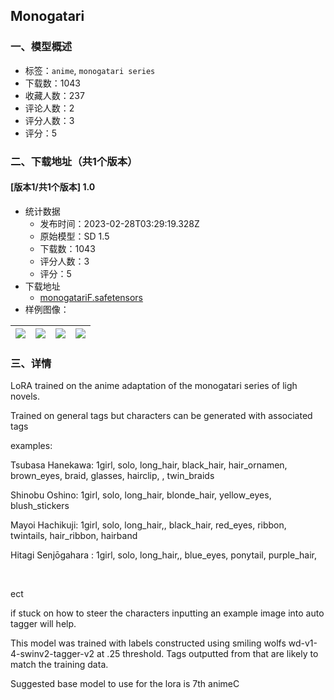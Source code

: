 ## Monogatari
### 一、模型概述

- 标签：`anime`, `monogatari series`
- 下载数：1043
- 收藏人数：237
- 评论人数：2
- 评分人数：3
- 评分：5

### 二、下载地址（共1个版本）

#### [版本1/共1个版本] 1.0

- 统计数据
  - 发布时间：2023-02-28T03:29:19.328Z
  - 原始模型：SD 1.5
  - 下载数：1043
  - 评分人数：3
  - 评分：5
- 下载地址
  - [monogatariF.safetensors](https://civitai.com/api/download/models/16465)
- 样例图像：

| <img src="https://image.civitai.com/xG1nkqKTMzGDvpLrqFT7WA/135aee1e-5220-4b2c-f341-be8437437900/width=450/166113.jpeg" /> | <img src="https://image.civitai.com/xG1nkqKTMzGDvpLrqFT7WA/b080a5ce-60c1-4418-ca80-e50e43aeec00/width=450/166118.jpeg" /> | <img src="https://image.civitai.com/xG1nkqKTMzGDvpLrqFT7WA/0b3922ca-8493-4ba0-d98f-0d519398b100/width=450/166117.jpeg" /> | <img src="https://image.civitai.com/xG1nkqKTMzGDvpLrqFT7WA/b679af8c-94f0-4d8c-9e33-64e392d75700/width=450/166116.jpeg" /> |
| ---- | ---- | ---- | ---- |


### 三、详情
<p>LoRA trained on the anime adaptation of the monogatari series of ligh novels. </p><p></p><p>Trained on general tags but characters can be generated with associated tags</p><p>examples:</p><p></p><p>Tsubasa Hanekawa: 1girl, solo, long_hair, black_hair, hair_ornamen, brown_eyes, braid, glasses, hairclip, , twin_braids</p><p>Shinobu Oshino: 1girl, solo, long_hair, blonde_hair, yellow_eyes, blush_stickers</p><p>Mayoi Hachikuji: 1girl, solo, long_hair,, black_hair, red_eyes, ribbon, twintails, hair_ribbon, hairband</p><p>Hitagi Senjōgahara : 1girl, solo, long_hair,, blue_eyes, ponytail, purple_hair,</p><p> </p><p>ect</p><p></p><p></p><p>if stuck on how to steer the characters inputting an example image into auto tagger will help.</p><p>This model was trained with labels constructed using smiling wolfs wd-v1-4-swinv2-tagger-v2 at .25 threshold. Tags outputted from that are likely to match the training data.</p><p>Suggested base model to use for the lora is 7th animeC</p><p></p>